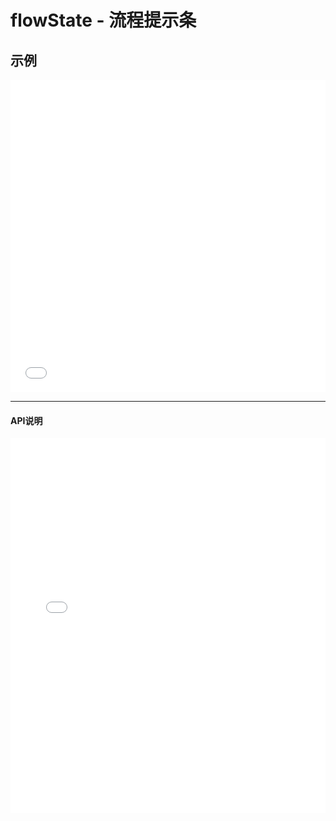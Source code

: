 # flowState - 流程提示条

## 示例

<iframe width="100%" height="500" src="//jsrun.net/eZkKp/embedded/all/light/" allowfullscreen="allowfullscreen" frameborder="0"></iframe>

*****
#### API说明

<iframe width="100%" height="600" src="../bh_apis/1.0/module-flowState.html" frameborder="0" id="innerFrame"></iframe>